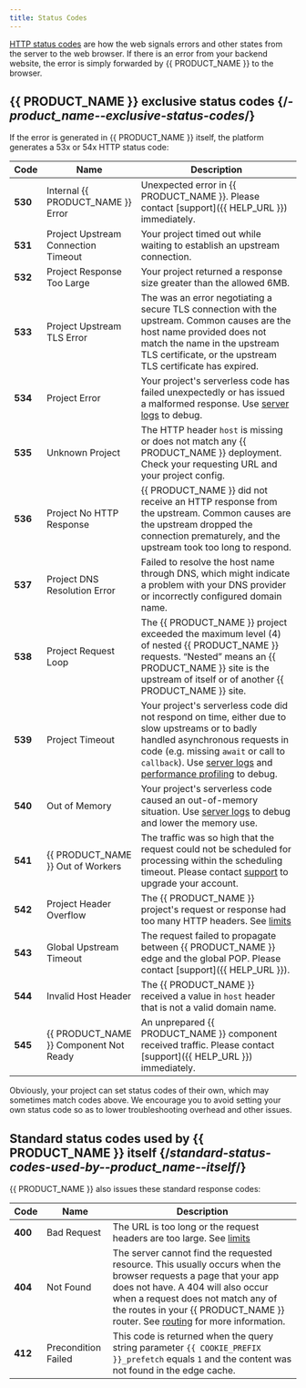 ```yaml
---
title: Status Codes
---
```


[HTTP status codes](https://en.wikipedia.org/wiki/List_of_HTTP_status_codes) are how the web signals errors and other states from the server to the web browser. If there is an error from your backend website, the error is simply forwarded by {{ PRODUCT_NAME }} to the browser.

## {{ PRODUCT_NAME }} exclusive status codes {/*-product_name--exclusive-status-codes*/}

If the error is generated in {{ PRODUCT_NAME }} itself, the platform generates a 53x or 54x HTTP status code:

| Code | Name | Description |
| --- | --- | --- |
| **530** | Internal {{ PRODUCT_NAME }} Error | Unexpected error in {{ PRODUCT_NAME }}. Please contact [support]({{ HELP_URL }}) immediately. |
| **531** | Project Upstream Connection Timeout | Your project timed out while waiting to establish an upstream connection. |
| **532** | Project Response Too Large | Your project returned a response size greater than the allowed 6MB. |
| **533** | Project Upstream TLS Error | The was an error negotiating a secure TLS connection with the upstream. Common causes are the host name provided does not match the name in the upstream TLS certificate, or the upstream TLS certificate has expired. |
| **534** | Project Error | Your project's serverless code has failed unexpectedly or has issued a malformed response. Use [server logs](/guides/logs#section_server_logs) to debug. |
| **535** | Unknown Project | The HTTP header `host` is missing or does not match any {{ PRODUCT_NAME }} deployment. Check your requesting URL and your project config. |
| **536** | Project No HTTP Response | {{ PRODUCT_NAME }} did not receive an HTTP response from the upstream. Common causes are the upstream dropped the connection prematurely, and the upstream took too long to respond. |
| **537** | Project DNS Resolution Error | Failed to resolve the host name through DNS, which might indicate a problem with your DNS provider or incorrectly configured domain name. |
| **538** | Project Request Loop | The {{ PRODUCT_NAME }} project exceeded the maximum level (4) of nested {{ PRODUCT_NAME }} requests. “Nested” means an {{ PRODUCT_NAME }} site is the upstream of itself or of another {{ PRODUCT_NAME }} site. |
| **539** | Project Timeout | Your project's serverless code did not respond on time, either due to slow upstreams or to badly handled asynchronous requests in code (e.g. missing `await` or call to `callback`). Use [server logs](/guides/logs#section_server_logs) and [performance profiling](/guides/performance) to debug. |
| **540** | Out of Memory | Your project's serverless code caused an out-of-memory situation. Use [server logs](/guides/logs#section_server_logs) to debug and lower the memory use. |
| **541** | {{ PRODUCT_NAME }} Out of Workers | The traffic was so high that the request could not be scheduled for processing within the scheduling timeout. Please contact [support](/guides/support) to upgrade your account. |
| **542** | Project Header Overflow | The {{ PRODUCT_NAME }} project's request or response had too many HTTP headers. See [limits](/guides/limits) |
| **543** | Global Upstream Timeout | The request failed to propagate between {{ PRODUCT_NAME }} edge and the global POP. Please contact [support]({{ HELP_URL }}). |
| **544** | Invalid Host Header | The {{ PRODUCT_NAME }} received a value in `host` header that is not a valid domain name. |
| **545** | {{ PRODUCT_NAME }} Component Not Ready | An unprepared {{ PRODUCT_NAME }} component received traffic. Please contact [support]({{ HELP_URL }}) immediately. |

Obviously, your project can set status codes of their own, which may sometimes match codes above. We encourage you to avoid setting your own status code so as to lower troubleshooting overhead and other issues.

## Standard status codes used by {{ PRODUCT_NAME }} itself {/*standard-status-codes-used-by--product_name--itself*/}

{{ PRODUCT_NAME }} also issues these standard response codes:

| Code | Name | Description |
| --- | --- | --- |
| **400** | Bad Request | The URL is too long or the request headers are too large. See [limits](limits) |
| **404** | Not Found | The server cannot find the requested resource. This usually occurs when the browser requests a page that your app does not have. A 404 will also occur when a request does not match any of the routes in your {{ PRODUCT_NAME }} router. See [routing](routing) for more information. |
| **412** | Precondition Failed | This code is returned when the query string parameter `{{ COOKIE_PREFIX }}_prefetch` equals `1` and the content was not found in the edge cache. |
